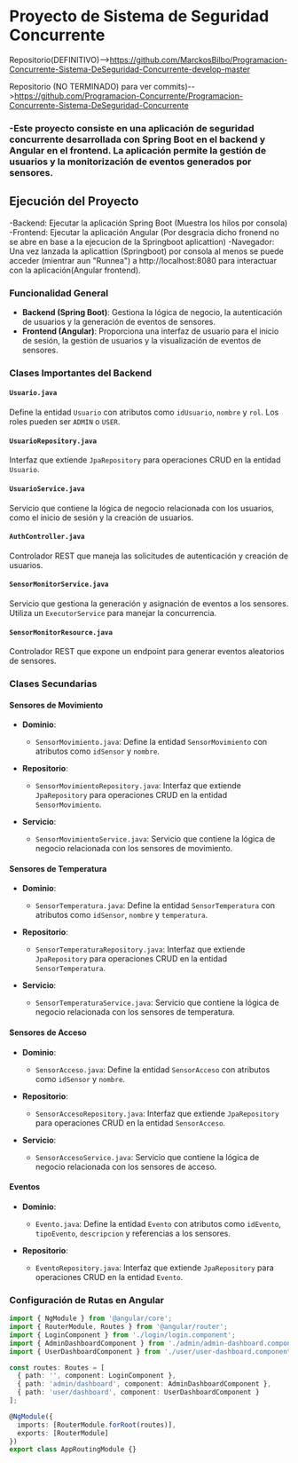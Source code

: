 # Proyecto de Sistema de Seguridad Concurrente

Repositorio(DEFINITIVO)-->https://github.com/MarckosBilbo/Programacion-Concurrente-Sistema-DeSeguridad-Concurrente-develop-master

Repositorio (NO TERMINADO) para ver commits)-->https://github.com/Programacion-Concurrente/Programacion-Concurrente-Sistema-DeSeguridad-Concurrente


### -Este proyecto consiste en una aplicación de seguridad concurrente desarrollada con Spring Boot en el backend y Angular en el frontend. La aplicación permite la gestión de usuarios y la monitorización de eventos generados por sensores.

## Ejecución del Proyecto
-Backend: Ejecutar la aplicación Spring Boot (Muestra los hilos por consola)
-Frontend: Ejecutar la aplicación Angular (Por desgracia dicho fronend no se abre en base a la ejecucion de la Springboot aplicattion)
-Navegador: Una vez lanzada la aplicattion (Springboot) por consola al menos se puede acceder (mientrar aun "Runnea")  a http://localhost:8080 para interactuar con la aplicación(Angular frontend).



### Funcionalidad General

- **Backend (Spring Boot)**: Gestiona la lógica de negocio, la autenticación de usuarios y la generación de eventos de sensores.
- **Frontend (Angular)**: Proporciona una interfaz de usuario para el inicio de sesión, la gestión de usuarios y la visualización de eventos de sensores.

### Clases Importantes del Backend

#### `Usuario.java`
Define la entidad `Usuario` con atributos como `idUsuario`, `nombre` y `rol`. Los roles pueden ser `ADMIN` o `USER`.

#### `UsuarioRepository.java`
Interfaz que extiende `JpaRepository` para operaciones CRUD en la entidad `Usuario`.

#### `UsuarioService.java`
Servicio que contiene la lógica de negocio relacionada con los usuarios, como el inicio de sesión y la creación de usuarios.

#### `AuthController.java`
Controlador REST que maneja las solicitudes de autenticación y creación de usuarios.

#### `SensorMonitorService.java`
Servicio que gestiona la generación y asignación de eventos a los sensores. Utiliza un `ExecutorService` para manejar la concurrencia.

#### `SensorMonitorResource.java`
Controlador REST que expone un endpoint para generar eventos aleatorios de sensores.

### Clases Secundarias

#### Sensores de Movimiento

- **Dominio**:
  - `SensorMovimiento.java`: Define la entidad `SensorMovimiento` con atributos como `idSensor` y `nombre`.

- **Repositorio**:
  - `SensorMovimientoRepository.java`: Interfaz que extiende `JpaRepository` para operaciones CRUD en la entidad `SensorMovimiento`.

- **Servicio**:
  - `SensorMovimientoService.java`: Servicio que contiene la lógica de negocio relacionada con los sensores de movimiento.

#### Sensores de Temperatura

- **Dominio**:
  - `SensorTemperatura.java`: Define la entidad `SensorTemperatura` con atributos como `idSensor`, `nombre` y `temperatura`.

- **Repositorio**:
  - `SensorTemperaturaRepository.java`: Interfaz que extiende `JpaRepository` para operaciones CRUD en la entidad `SensorTemperatura`.

- **Servicio**:
  - `SensorTemperaturaService.java`: Servicio que contiene la lógica de negocio relacionada con los sensores de temperatura.

#### Sensores de Acceso

- **Dominio**:
  - `SensorAcceso.java`: Define la entidad `SensorAcceso` con atributos como `idSensor` y `nombre`.

- **Repositorio**:
  - `SensorAccesoRepository.java`: Interfaz que extiende `JpaRepository` para operaciones CRUD en la entidad `SensorAcceso`.

- **Servicio**:
  - `SensorAccesoService.java`: Servicio que contiene la lógica de negocio relacionada con los sensores de acceso.

#### Eventos

- **Dominio**:
  - `Evento.java`: Define la entidad `Evento` con atributos como `idEvento`, `tipoEvento`, `descripcion` y referencias a los sensores.

- **Repositorio**:
  - `EventoRepository.java`: Interfaz que extiende `JpaRepository` para operaciones CRUD en la entidad `Evento`.

### Configuración de Rutas en Angular

```typescript
import { NgModule } from '@angular/core';
import { RouterModule, Routes } from '@angular/router';
import { LoginComponent } from './login/login.component';
import { AdminDashboardComponent } from './admin/admin-dashboard.component';
import { UserDashboardComponent } from './user/user-dashboard.component';

const routes: Routes = [
  { path: '', component: LoginComponent },
  { path: 'admin/dashboard', component: AdminDashboardComponent },
  { path: 'user/dashboard', component: UserDashboardComponent }
];

@NgModule({
  imports: [RouterModule.forRoot(routes)],
  exports: [RouterModule]
})
export class AppRoutingModule {}


